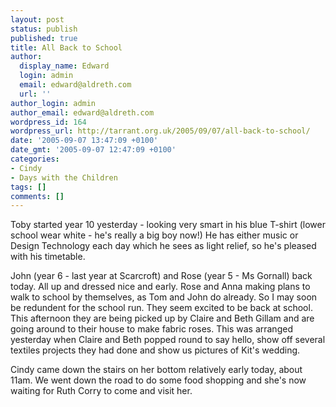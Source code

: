 ```yaml
---
layout: post
status: publish
published: true
title: All Back to School
author:
  display_name: Edward
  login: admin
  email: edward@aldreth.com
  url: ''
author_login: admin
author_email: edward@aldreth.com
wordpress_id: 164
wordpress_url: http://tarrant.org.uk/2005/09/07/all-back-to-school/
date: '2005-09-07 13:47:09 +0100'
date_gmt: '2005-09-07 12:47:09 +0100'
categories:
- Cindy
- Days with the Children
tags: []
comments: []
---
```

<p>Toby started year 10 yesterday - looking very smart in his blue T-shirt (lower school wear white - he's really a big boy now!)  He has either music or Design Technology each day which he sees as light relief, so he's pleased with his timetable.</p>
<p>John (year 6 - last year at Scarcroft) and Rose (year 5 - Ms Gornall) back today.  All up and dressed nice and early.  Rose and Anna making plans to walk to school by themselves, as Tom and John do already.  So I may soon be redundent for the school run.  They seem excited to be back at school.  This afternoon they are being picked up by Claire and Beth Gillam and are going around to their house to make fabric roses.  This was arranged yesterday when Claire and Beth popped round to say hello, show off several textiles projects they had done and show us pictures of Kit's wedding.</p>
<p>Cindy came down the stairs on her bottom relatively early today, about 11am.  We went down the road to do some food shopping and she's now waiting for Ruth Corry to come and visit her.</p>
